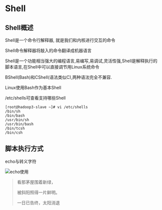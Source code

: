 # Shell

## Shell概述

Shell是一个命令行解释器, 就是我们和内核进行交互的命令

Shell命令解释器将敲入的命令翻译成机器语言

Shell是一个功能相当强大的编程语言,易编写,易调试,灵活性强,Shell是解释执行的脚本语言,在Shell中可以直接调节用Linux系统命令

BShell(Bash)和CShell(语法类似C),两种语法完全不兼容.

Linux使用Bash作为基本Shell

/etc/shells可查看支持哪些Shell

```shell
[root@hadoop3-slave ~]# vi /etc/shells
/bin/sh
/bin/bash
/usr/bin/sh
/usr/bin/bash
/bin/tcsh
/bin/csh
```

## 脚本执行方式

echo与转义字符

![echo使用](https://buhzou-1300695412.cos.ap-nanjing.myqcloud.com/image-20210210205938378.png)



> 看那茅屋围着新绿，
>
> 被斜阳照得一片鲜明。
>
> 一日已告终，太阳消退